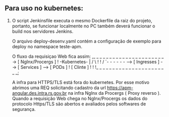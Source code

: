 ﻿## Para uso no kubernetes:

1. 
   O script Jenkinsfile executa o mesmo Dockerfile da raiz do projeto, portanto, se 
   funcionar localmente no PC também deverá funcionar o build nos servidores Jenkins.

   O arquivo deploy-desenv.yaml contém a configuração de exemplo para deploy no namespace teste-apm.
   
   O fluxo da requisiçao Web fica assim:
                                              ,_ _ _ _ _ _ _ _ _ _ _ _ _ _ _ _ _ _ _ _ _ _ 
            ->  [ NgInx/Procergs ]           !              -Kubernetes-                   |
           /            \                    !                                             !
          /               ´- - - - - - -->   [ Ingresses ]  --> [ Services ] --> [ PODs ]  !
      [ Clinte ]                             !                                             !
                                             !_ _ _ _ _ _ _ _ _ _ _ _ _ _ _ _ _ _ _ _ _ _ _; 

   A infra para HTTPS/TLS está fora do kubernetes. Por esse motivo abrimos uma REQ  solicitando cadastro 
   da url https://apm-angular.des.intra.rs.gov.br na infra NgInx da Procergs ( Proxy reverso ). 
   Quando a requisição Web chega no NgInx/Procergs os dados do protocolo Https/TLS são abertos e avaliados pelos softwares de segurança.
    



